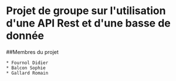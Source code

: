 # Projet de groupe sur l'utilisation d'une API Rest et d'une basse de donnée

##Membres du projet

    * Fournol Didier
    * Balcon Sophie
    * Gallard Romain